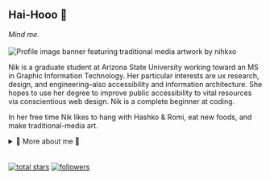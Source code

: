 ## Hai-Hooo 🥮
<!--
**nihkxo/nihkxo** is a ✨ _special_ ✨ repository because its `README.md` (this file) appears on your GitHub profile.
-->

*Mind me.*
<br>
<br>
![Profile image banner featuring traditional media artwork by nihkxo](cropping-for-dribbble-04.jpg)
<p>
Nik is a graduate student at Arizona State University working toward an MS in Graphic Information Technology.  Her particular interests are ux research, design, and engineering–also accessibility and information architecture.  She hopes to use her degree to improve public accessibility to vital resources via conscientious web design. Nik is a complete beginner at coding.

In her free time Nik likes to hang with Hashko & Romi, eat new foods, and make traditional-media art.
</p>
<div>
<details>
  <summary>🌸 More about me 🌸</summary>

- 📚 I’m currently working on **the particularities of being a remote graduate student**
- 🔰 I’m currently learning **my ABC's of coding**
- 💬 Ask me about **illustrative design**
- 🚀 After my MS I want to do **UX research and/or UX engineering**
</details>

</br>
</br>

  <a href="https://github.com/nihkxo?tab=repositories&sort=stargazers">
    <img alt="total stars" title="Total stars on GitHub" src="https://custom-icon-badges.herokuapp.com/badge/dynamic/json?logo=star&host=formatted-dynamic-badges.herokuapp.com&formatter=metric&style=for-the-badge&color=55960c&labelColor=%23488207&label=stars&query=%24.stars&url=https%3A%2F%2Fapi.github-star-counter.workers.dev%2Fuser%2Fnihkxo"/></a>
  <a href="https://github.com/nihkxo?tab=followers">
    <img alt="followers" title="Follow me on Github" src="https://custom-icon-badges.herokuapp.com/github/followers/nihkxo?color=236ad3&labelColor=1155ba&style=for-the-badge&logo=person-add&label=Follow&logoColor=white"/></a>